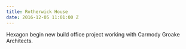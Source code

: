 ```yaml
---
title: Rotherwick House
date: 2016-12-05 11:01:00 Z
---
```


Hexagon begin new build office project working with Carmody Groake Architects.